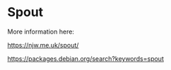 # Spout

More information here:

https://njw.me.uk/spout/

https://packages.debian.org/search?keywords=spout
